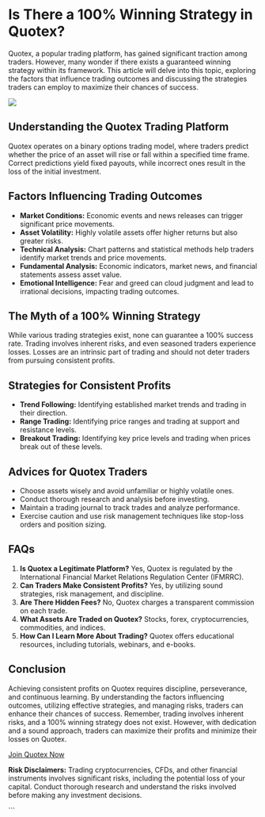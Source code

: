 # Is There a 100% Winning Strategy in Quotex?

Quotex, a popular trading platform, has gained significant traction
among traders. However, many wonder if there exists a guaranteed winning
strategy within its framework. This article will delve into this topic,
exploring the factors that influence trading outcomes and discussing the
strategies traders can employ to maximize their chances of success.

[![](https://static.quotex.io/files/4_en/300_250.jpg)](https://traff.sbs/brokerqxlid)

## Understanding the Quotex Trading Platform

Quotex operates on a binary options trading model, where traders predict
whether the price of an asset will rise or fall within a specified time
frame. Correct predictions yield fixed payouts, while incorrect ones
result in the loss of the initial investment.

## Factors Influencing Trading Outcomes

-   **Market Conditions:** Economic events and news releases can trigger
    significant price movements.
-   **Asset Volatility:** Highly volatile assets offer higher returns
    but also greater risks.
-   **Technical Analysis:** Chart patterns and statistical methods help
    traders identify market trends and price movements.
-   **Fundamental Analysis:** Economic indicators, market news, and
    financial statements assess asset value.
-   **Emotional Intelligence:** Fear and greed can cloud judgment and
    lead to irrational decisions, impacting trading outcomes.

## The Myth of a 100% Winning Strategy

While various trading strategies exist, none can guarantee a 100%
success rate. Trading involves inherent risks, and even seasoned traders
experience losses. Losses are an intrinsic part of trading and should
not deter traders from pursuing consistent profits.

## Strategies for Consistent Profits

-   **Trend Following:** Identifying established market trends and
    trading in their direction.
-   **Range Trading:** Identifying price ranges and trading at support
    and resistance levels.
-   **Breakout Trading:** Identifying key price levels and trading when
    prices break out of these levels.

## Advices for Quotex Traders

-   Choose assets wisely and avoid unfamiliar or highly volatile ones.
-   Conduct thorough research and analysis before investing.
-   Maintain a trading journal to track trades and analyze performance.
-   Exercise caution and use risk management techniques like stop-loss
    orders and position sizing.

## FAQs

1.  **Is Quotex a Legitimate Platform?** Yes, Quotex is regulated by the
    International Financial Market Relations Regulation Center (IFMRRC).
2.  **Can Traders Make Consistent Profits?** Yes, by utilizing sound
    strategies, risk management, and discipline.
3.  **Are There Hidden Fees?** No, Quotex charges a transparent
    commission on each trade.
4.  **What Assets Are Traded on Quotex?** Stocks, forex,
    cryptocurrencies, commodities, and indices.
5.  **How Can I Learn More About Trading?** Quotex offers educational
    resources, including tutorials, webinars, and e-books.

## Conclusion

Achieving consistent profits on Quotex requires discipline,
perseverance, and continuous learning. By understanding the factors
influencing outcomes, utilizing effective strategies, and managing
risks, traders can enhance their chances of success. Remember, trading
involves inherent risks, and a 100% winning strategy does not exist.
However, with dedication and a sound approach, traders can maximize
their profits and minimize their losses on Quotex.

[Join Quotex Now](\%22https://traff.sbs/brokerqxsignup\%22)

**Risk Disclaimers:** Trading cryptocurrencies, CFDs, and other
financial instruments involves significant risks, including the
potential loss of your capital. Conduct thorough research and understand
the risks involved before making any investment decisions.

\`\`\`

